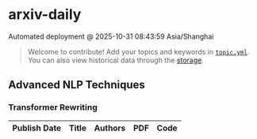 # arxiv-daily
 Automated deployment @ 2025-10-31 08:43:59 Asia/Shanghai
> Welcome to contribute! Add your topics and keywords in [`topic.yml`](https://github.com/Chiuqyan/arxiv-daily-audio-test/blob/main/database/topic.yml).
> You can also view historical data through the [storage](https://github.com/Chiuqyan/arxiv-daily-audio-test/blob/main/database/storage).

## Advanced NLP Techniques

### Transformer Rewriting
|Publish Date|Title|Authors|PDF|Code|
| :---: | :---: | :---: | :---: | :---: |
